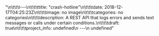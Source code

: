 "\n\t\t\t---\n\t\t\ttitle: \"crash-hotline\"\n\t\t\tdate: 2018-12-17T04:25:23Z\n\t\t\timage: no image\n\t\t\tcategories: no categories\n\t\t\tdescription: A REST API that logs errors and sends text messages or calls under certain conditions.\n\t\t\tdraft: true\n\t\t\tproject_info: undefined\n      ---\n      undefined"